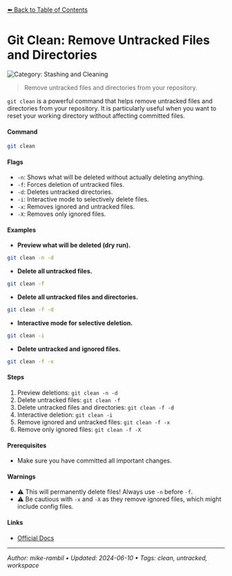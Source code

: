 [⬅️ Back to Table of Contents](../README.md#git-clean-remove-untracked-files-and-directories)

# Git Clean: Remove Untracked Files and Directories


![Category: Stashing and Cleaning](https://img.shields.io/badge/Category-Stashing%20and%20Cleaning-blue)
> Remove untracked files and directories from your repository.

`git clean` is a powerful command that helps remove untracked files and directories from your repository. It is particularly useful when you want to reset your working directory without affecting committed files.


#### Command
```sh
git clean
```

#### Flags
- `-n`: Shows what will be deleted without actually deleting anything.
- `-f`: Forces deletion of untracked files.
- `-d`: Deletes untracked directories.
- `-i`: Interactive mode to selectively delete files.
- `-x`: Removes ignored and untracked files.
- `-X`: Removes only ignored files.


#### Examples
- **Preview what will be deleted (dry run).**


```sh
git clean -n -d
```
- **Delete all untracked files.**


```sh
git clean -f
```
- **Delete all untracked files and directories.**


```sh
git clean -f -d
```
- **Interactive mode for selective deletion.**


```sh
git clean -i
```
- **Delete untracked and ignored files.**


```sh
git clean -f -x
```


#### Steps
1. Preview deletions: `git clean -n -d`
2. Delete untracked files: `git clean -f`
3. Delete untracked files and directories: `git clean -f -d`
4. Interactive deletion: `git clean -i`
5. Remove ignored and untracked files: `git clean -f -x`
6. Remove only ignored files: `git clean -f -X`


#### Prerequisites
- Make sure you have committed all important changes.


#### Warnings
- ⚠️ This will permanently delete files! Always use `-n` before `-f`.
- ⚠️ Be cautious with `-x` and `-X` as they remove ignored files, which might include config files.


#### Links
- [Official Docs](https://git-scm.com/docs/git-clean)


---

_Author: mike-rambil • Updated: 2024-06-10 • Tags: clean, untracked, workspace_
